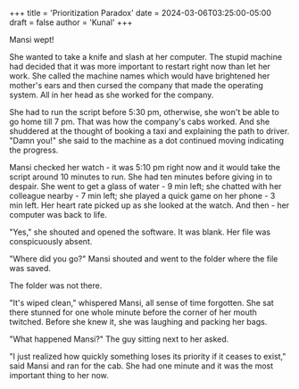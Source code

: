 +++
title = 'Prioritization Paradox'
date = 2024-03-06T03:25:00-05:00
draft = false
author = 'Kunal'
+++

Mansi wept!

She wanted to take a knife and slash at her computer. The stupid machine had decided that it was more important to restart right now than let her work. She called the machine names which would have brightened her mother's ears and then cursed the company that made the operating system. All in her head as she worked for the company.

She had to run the script before 5:30 pm, otherwise, she won't be able to go home till 7 pm. That was how the company's cabs worked. And she shuddered at the thought of booking a taxi and explaining the path to driver. "Damn you!" she said to the machine as a dot continued moving indicating the progress.

Mansi checked her watch - it was 5:10 pm right now and it would take the script around 10 minutes to run. She had ten minutes before giving in to despair. She went to get a glass of water - 9 min left; she chatted with her colleague nearby - 7 min left; she played a quick game on her phone - 3 min left. Her heart rate picked up as she looked at the watch. And then - her computer was back to life.

"Yes," she shouted and opened the software. It was blank. Her file was conspicuously absent.

"Where did you go?" Mansi shouted and went to the folder where the file was saved.

The folder was not there.

"It's wiped clean," whispered Mansi, all sense of time forgotten. She sat there stunned for one whole minute before the corner of her mouth twitched. Before she knew it, she was laughing and packing her bags.

"What happened Mansi?" The guy sitting next to her asked.

"I just realized how quickly something loses its priority if it ceases to exist," said Mansi and ran for the cab. She had one minute and it was the most important thing to her now.